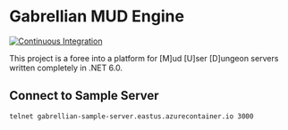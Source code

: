 # Gabrellian MUD Engine
[![Continuous Integration](https://github.com/gabrellian/server/actions/workflows/pipeline.yml/badge.svg)](https://github.com/gabrellian/server/actions/workflows/pipeline.yml)

This project is a foree into a platform for [M]ud [U]ser [D]ungeon servers written completely in .NET 6.0.

## Connect to Sample Server
```
telnet gabrellian-sample-server.eastus.azurecontainer.io 3000
```
